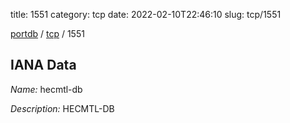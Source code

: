 title: 1551
category: tcp
date: 2022-02-10T22:46:10
slug: tcp/1551

[portdb](/) / [tcp](/category/tcp.html) / 1551


## IANA Data

_Name:_ hecmtl-db

_Description:_ HECMTL-DB

